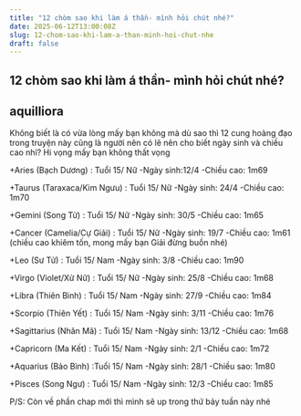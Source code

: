 ```yaml
---
title: "12 chòm sao khi làm á thần- mình hỏi chút nhé?"
date: 2025-06-12T13:00:08Z
slug: 12-chom-sao-khi-lam-a-than-minh-hoi-chut-nhe
draft: false
---
```


## 12 chòm sao khi làm á thần- mình hỏi chút nhé?

## aquilliora

Không biết là có vừa lòng mấy bạn không mà dù sao thì 12 cung hoàng đạo trong truyện này cũng là người nên có lẽ nên cho biết ngày sinh và chiều cao nhỉ?
Hi vọng mấy bạn không thất vọng 
 
+Aries (Bạch Dương) : Tuổi 15/ Nữ
-Ngày sinh:12/4
-Chiều cao: 1m69
 
+Taurus (Taraxaca/Kim Ngưu) : Tuổi 15/ Nữ
-Ngày sinh: 24/4
-Chiều cao: 1m70
 
+Gemini (Song Tử) : Tuổi 15/ Nữ
-Ngày sinh: 30/5
-Chiều cao: 1m65
 
+Cancer (Camelia/Cự Giải) : Tuổi 15/ Nữ
-Ngày sinh: 19/7
-Chiều cao: 1m61 (chiều cao khiêm tốn, mong mấy bạn Giải đừng buồn nhé)
 
+Leo (Sư Tử) : Tuổi 15/ Nam
-Ngày sinh: 3/8
-Chiều cao: 1m90
 
+Virgo (Violet/Xử Nữ) : Tuổi 15/ Nữ
-Ngày sinh: 25/8
-Chiều cao: 1m68
 
+Libra (Thiên Bình) : Tuổi 15/ Nam
-Ngày sinh: 27/9
-Chiều cao: 1m84
 
+Scorpio (Thiên Yết) : Tuổi 15/ Nam
-Ngày sinh: 3/11
-Chiều cao: 1m76
 
+Sagittarius (Nhân Mã) : Tuổi 15/ Nam
-Ngày sinh: 13/12
-Chiều cao: 1m68
 
+Capricorn (Ma Kết) : Tuổi 15/ Nam
-Ngày sinh: 2/1
-Chiều cao: 1m72
 
+Aquarius (Bảo Bình) :Tuổi 15/ Nam
-Ngày sinh: 28/1
-Chiều sao: 1m80
 
+Pisces (Song Ngư) : Tuổi 15/ Nam
-Ngày sinh: 12/3
-Chiều cao: 1m85
 
P/S: Còn về phần chap mới thì mình sẽ up trong thứ bảy tuần này nhé